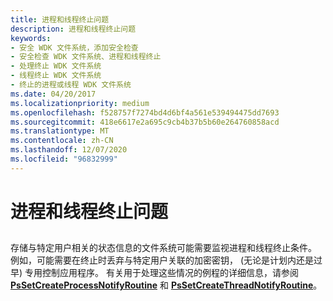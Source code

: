 ```yaml
---
title: 进程和线程终止问题
description: 进程和线程终止问题
keywords:
- 安全 WDK 文件系统，添加安全检查
- 安全检查 WDK 文件系统、进程和线程终止
- 处理终止 WDK 文件系统
- 线程终止 WDK 文件系统
- 终止的进程或线程 WDK 文件系统
ms.date: 04/20/2017
ms.localizationpriority: medium
ms.openlocfilehash: f528757f7274bd4d6bf4a561e539494475dd7693
ms.sourcegitcommit: 418e6617e2a695c9cb4b37b5b60e264760858acd
ms.translationtype: MT
ms.contentlocale: zh-CN
ms.lasthandoff: 12/07/2020
ms.locfileid: "96832999"
---
```

# <a name="process-and-thread-termination-issues"></a>进程和线程终止问题


## <span id="ddk_process_and_thread_termination_issues_if"></span><span id="DDK_PROCESS_AND_THREAD_TERMINATION_ISSUES_IF"></span>


存储与特定用户相关的状态信息的文件系统可能需要监视进程和线程终止条件。 例如，可能需要在终止时丢弃与特定用户关联的加密密钥， (无论是计划内还是过早) 专用控制应用程序。 有关用于处理这些情况的例程的详细信息，请参阅 [**PsSetCreateProcessNotifyRoutine**](/windows-hardware/drivers/ddi/ntddk/nf-ntddk-pssetcreateprocessnotifyroutine) 和 [**PsSetCreateThreadNotifyRoutine**](/windows-hardware/drivers/ddi/ntddk/nf-ntddk-pssetcreatethreadnotifyroutine)。

 

